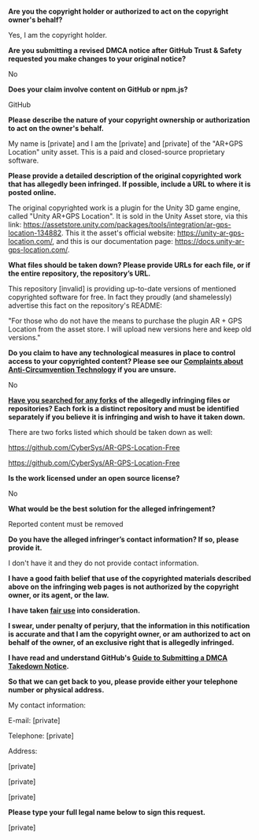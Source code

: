 **Are you the copyright holder or authorized to act on the copyright owner's behalf?**

Yes, I am the copyright holder.

**Are you submitting a revised DMCA notice after GitHub Trust & Safety requested you make changes to your original notice?**

No

**Does your claim involve content on GitHub or npm.js?**

GitHub

**Please describe the nature of your copyright ownership or authorization to act on the owner's behalf.**

My name is [private] and I am the [private] and [private] of the "AR+GPS Location" unity asset. This is a paid and closed-source proprietary software.

**Please provide a detailed description of the original copyrighted work that has allegedly been infringed. If possible, include a URL to where it is posted online.**

The original copyrighted work is a plugin for the Unity 3D game engine, called "Unity AR+GPS Location". It is sold in the Unity Asset store, via this link: https://assetstore.unity.com/packages/tools/integration/ar-gps-location-134882. This it the asset's official website: https://unity-ar-gps-location.com/, and this is our documentation page: https://docs.unity-ar-gps-location.com/.

**What files should be taken down? Please provide URLs for each file, or if the entire repository, the repository’s URL.**

This repository [invalid] is providing up-to-date versions of mentioned copyrighted software for free. In fact they proudly (and shamelessly) advertise this fact on the repository's README:

"For those who do not have the means to purchase the plugin AR + GPS Location from the asset store. I will upload new versions here and keep old versions."

**Do you claim to have any technological measures in place to control access to your copyrighted content? Please see our <a href="https://docs.github.com/articles/guide-to-submitting-a-dmca-takedown-notice#complaints-about-anti-circumvention-technology">Complaints about Anti-Circumvention Technology</a> if you are unsure.**

No

**<a href="https://docs.github.com/articles/dmca-takedown-policy#b-what-about-forks-or-whats-a-fork">Have you searched for any forks</a> of the allegedly infringing files or repositories? Each fork is a distinct repository and must be identified separately if you believe it is infringing and wish to have it taken down.**

There are two forks listed which should be taken down as well:

https://github.com/CyberSys/AR-GPS-Location-Free

https://github.com/CyberSys/AR-GPS-Location-Free

**Is the work licensed under an open source license?**

No

**What would be the best solution for the alleged infringement?**

Reported content must be removed

**Do you have the alleged infringer’s contact information? If so, please provide it.**

I don't have it and they do not provide contact information.

**I have a good faith belief that use of the copyrighted materials described above on the infringing web pages is not authorized by the copyright owner, or its agent, or the law.**

**I have taken <a href="https://www.lumendatabase.org/topics/22">fair use</a> into consideration.**

**I swear, under penalty of perjury, that the information in this notification is accurate and that I am the copyright owner, or am authorized to act on behalf of the owner, of an exclusive right that is allegedly infringed.**

**I have read and understand GitHub's <a href="https://docs.github.com/articles/guide-to-submitting-a-dmca-takedown-notice/">Guide to Submitting a DMCA Takedown Notice</a>.**

**So that we can get back to you, please provide either your telephone number or physical address.**

My contact information:

E-mail: [private]

Telephone: [private]

Address:

[private]

[private]

[private]

**Please type your full legal name below to sign this request.**

[private]

